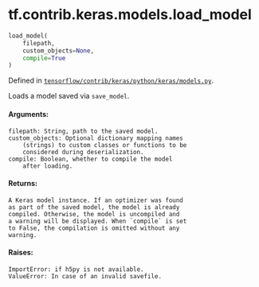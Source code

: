 <div itemscope itemtype="http://developers.google.com/ReferenceObject">
<meta itemprop="name" content="tf.contrib.keras.models.load_model" />
</div>

# tf.contrib.keras.models.load_model

``` python
load_model(
    filepath,
    custom_objects=None,
    compile=True
)
```



Defined in [`tensorflow/contrib/keras/python/keras/models.py`](https://www.tensorflow.org/code/tensorflow/contrib/keras/python/keras/models.py).

Loads a model saved via `save_model`.

#### Arguments:

    filepath: String, path to the saved model.
    custom_objects: Optional dictionary mapping names
        (strings) to custom classes or functions to be
        considered during deserialization.
    compile: Boolean, whether to compile the model
        after loading.


#### Returns:

    A Keras model instance. If an optimizer was found
    as part of the saved model, the model is already
    compiled. Otherwise, the model is uncompiled and
    a warning will be displayed. When `compile` is set
    to False, the compilation is omitted without any
    warning.


#### Raises:

    ImportError: if h5py is not available.
    ValueError: In case of an invalid savefile.